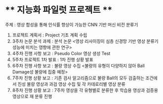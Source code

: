 # ** 지능화 파일럿 프로젝트 ** 

주제 : 영상 합성을 통해 인식률 향상이 가능한 CNN 기반 머신 비전 분류기

1. 프로젝트 계획서 : Project 기초 계획 수립
2. 3주차 논문 분석 과제 : 분석 논문 <영상 리사이징이 심층 신경망 기반 영상 분류기 성능에 미치는 영향에 관한 연구>
3. 4주차 진행 사항 보고 : Pseudo Color 영상 생성 Test
4. 5주차 프로젝트 1차 발표 : 1차 진행 상황 발표
5. 6주차 진행 사항 보고 : 불량 영상 수집 <불량의 유형이 다양하지 않아 Ball Damage성 불량에 집중 예정>
6. 7주차 진행 상황 보고 : 기존 검사 알고리즘으로 불량 Ball의 모두 검출하는 조건에서 진성 불량 영상과 과검 영상 수집 및 각 카테로리별 영상 분류
7. 8주차 진행 상황 보고 : 7주차 영상을 각 유형별로 분류한 후 학습용 영상과 검증용 영상으로 재 분류 진행

<p align="center">
  
</p>
</br>
